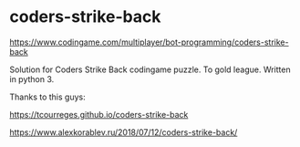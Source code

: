 # coders-strike-back
https://www.codingame.com/multiplayer/bot-programming/coders-strike-back

Solution for Coders Strike Back codingame puzzle. To gold league. Written in python 3.

Thanks to this guys:

https://tcourreges.github.io/coders-strike-back

https://www.alexkorablev.ru/2018/07/12/coders-strike-back/


